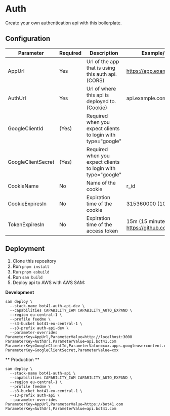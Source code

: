 # Auth

Create your own authentication api with this boilerplate.

## Configuration

| Parameter | Required | Description | Example/Default |
| --- | --- | --- | --- |
| AppUrl | Yes | Url of the app that is using this auth api. (CORS) | https://app.example.com |
| AuthUrl | Yes | Url of where this api is deployed to. (Cookie) | api.example.com |
| GoogleClientId | (Yes) | Required when you expect clients to login with type="google" | |
| GoogleClientSecret | (Yes) | Required when you expect clients to login with type="google" | |
| CookieName | No | Name of the cookie | r_id |
| CookieExpiresIn | No | Expiration time of the cookie | 315360000 (10 years) |
| TokenExpiresIn | No | Expiration time of the access token | 15m (15 minutes; https://github.com/vercel/ms) |

## Deployment

1. Clone this repository
2. Run `pnpm install`
3. Run `pnpm esbuild`
4. Run `sam build`
5. Deploy api to AWS with AWS SAM:

**Development**

```
sam deploy \
  --stack-name bot41-auth-api-dev \
  --capabilities CAPABILITY_IAM CAPABILITY_AUTO_EXPAND \
  --region eu-central-1 \
  --profile feedme \
  --s3-bucket bot41-eu-central-1 \
  --s3-prefix auth-api-dev \
  --parameter-overrides ParameterKey=AppUrl,ParameterValue=http://localhost:3000 ParameterKey=AuthUrl,ParameterValue=api.bot41.com ParameterKey=GoogleClientId,ParameterValue=xxx.apps.googleusercontent.com ParameterKey=GoogleClientSecret,ParameterValue=xxx
```

** Production **

```
sam deploy \
  --stack-name bot41-auth-api \
  --capabilities CAPABILITY_IAM CAPABILITY_AUTO_EXPAND \
  --region eu-central-1 \
  --profile feedme \
  --s3-bucket bot41-eu-central-1 \
  --s3-prefix auth-api \
  --parameter-overrides ParameterKey=AppUrl,ParameterValue=https://bot41.com ParameterKey=AuthUrl,ParameterValue=api.bot41.com
```
